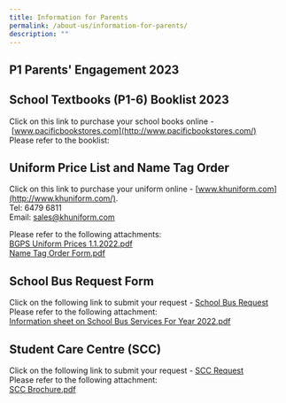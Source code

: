 ```yaml
---
title: Information for Parents
permalink: /about-us/information-for-parents/
description: ""
---
```

P1 Parents' Engagement 2023
-------------------------------------
[](/files/Welcome%20Address%20Sharing%20for%20Parents%202023.pdf)
[](/files/Curriculum%20&%20Assessment%20Sharing%20for%20Parents%202023.pdf)
[](/files/Character%20Development%20Sharing%20for%20Parents%202023.pdf)


School Textbooks (P1-6) Booklist 2023
-------------------------------------

Click on this link to purchase your school books online - [www.pacificbookstores.com](http://www.pacificbookstores.com/)  
Please refer to the booklist:   
[](/files/School%20Booklist.pdf)

  
Uniform Price List and Name Tag Order
-------------------------------------

Click on this link to purchase your uniform online - [www.khuniform.com](http://www.khuniform.com/).  
Tel: 6479 6811  
Email: [sales@khuniform.com](mailto:sales@khuniform.com)  
  
Please refer to the following attachments:  
[BGPS Uniform Prices 1.1.2022.pdf](/files/BGPS%20Uniform%20Prices%201%20Jan%202022_new%20vendor.pdf) <br>
[Name Tag Order Form.pdf](/files/Name%20Tag%20Order%20Form.pdf) 

School Bus Request Form
-----------------------

Click on the following link to submit your request - [School Bus Request](https://forms.gle/MYuNMu7G8AJwTygK9)  
Please refer to the following attachment:  
[Information sheet on School Bus Services For Year 2022.pdf](/files/Information%20sheet%20on%20School%20Bus%20Services%20For%20Year%202022.pdf)  

Student Care Centre (SCC)
-------------------------

Click on the following link to submit your request - [SCC Request](https://forms.gle/fvnhom9pvzYCuAGc7)  
Please refer to the following attachment:  
[SCC Brochure.pdf](/files/SCC%20Brochure.pdf)